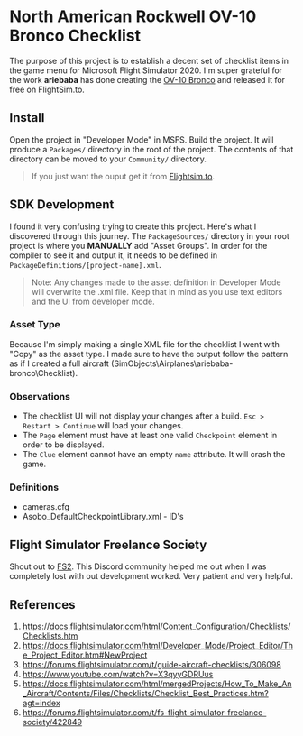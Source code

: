 # North American Rockwell OV-10 Bronco Checklist

The purpose of this project is to establish a decent set of checklist items in the game menu for Microsoft Flight Simulator 2020. I'm super grateful for the work **ariebaba** has done creating the [OV-10 Bronco](https://flightsim.to/file/61093/north-american-rockwell-ov-10-bronco) and released it for free on FlightSim.to.

## Install

Open the project in "Developer Mode" in MSFS. Build the project. It will produce a `Packages/` directory in the root of the project. The contents of that directory can be moved to your `Community/` directory.

> If you just want the ouput get it from [Flightsim.to](https://flightsim.to/profile/tabletopANDROID).

## SDK Development

I found it very confusing trying to create this project. Here's what I discovered through this journey. The `PackageSources/` directory in your root project is where you **MANUALLY** add "Asset Groups". In order for the compiler to see it and output it, it needs to be defined in `PackageDefinitions/[project-name].xml`.

> Note: Any changes made to the asset definition in Developer Mode will overwrite the .xml file. Keep that in mind as you use text editors and the UI from developer mode.

### Asset Type

Because I'm simply making a single XML file for the checklist I went with "Copy" as the asset type. I made sure to have the output follow the pattern as if I created a full aircraft (SimObjects\Airplanes\ariebaba-bronco\Checklist\).

### Observations

- The checklist UI will not display your changes after a build. `Esc > Restart > Continue` will load your changes.
- The `Page` element must have at least one valid `Checkpoint` element in order to be displayed.
- The `Clue` element cannot have an empty `name` attribute. It will crash the game.

### Definitions

- cameras.cfg
- Asobo_DefaultCheckpointLibrary.xml - <Instrument/> ID's

## Flight Simulator Freelance Society

Shout out to [FS2](https://forums.flightsimulator.com/t/fs-flight-simulator-freelance-society/422849). This Discord community helped me out when I was completely lost with out development worked. Very patient and very helpful.

## References

1. https://docs.flightsimulator.com/html/Content_Configuration/Checklists/Checklists.htm
1. https://docs.flightsimulator.com/html/Developer_Mode/Project_Editor/The_Project_Editor.htm#NewProject
1. https://forums.flightsimulator.com/t/guide-aircraft-checklists/306098
1. https://www.youtube.com/watch?v=X3qyyGDRUus
1. https://docs.flightsimulator.com/html/mergedProjects/How_To_Make_An_Aircraft/Contents/Files/Checklists/Checklist_Best_Practices.htm?agt=index
1. https://forums.flightsimulator.com/t/fs-flight-simulator-freelance-society/422849